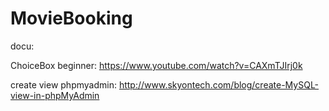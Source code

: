 # MovieBooking


docu:

ChoiceBox beginner:
https://www.youtube.com/watch?v=CAXmTJIrj0k

create view phpmyadmin:
http://www.skyontech.com/blog/create-MySQL-view-in-phpMyAdmin